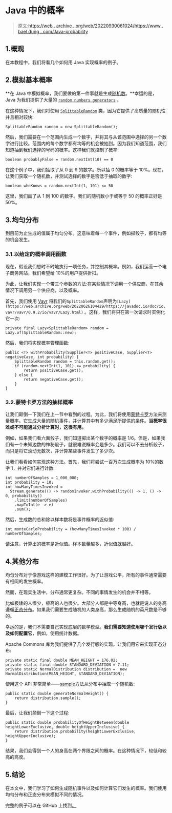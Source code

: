 # Java 中的概率

> 原文:[https://web . archive . org/web/20220930061024/https://www . bael dung . com/Java-probability](https://web.archive.org/web/20220930061024/https://www.baeldung.com/java-probability)

## 1.概观

在本教程中，我们将看几个如何用 Java 实现概率的例子。

## 2.模拟基本概率

**在 Java 中模拟概率，我们要做的第一件事就是生成[随机数](/web/20220626104429/https://www.baeldung.com/cs/randomness)。**幸运的是，Java 为我们提供了大量的 [`random numbers generators`](/web/20220626104429/https://www.baeldung.com/java-generating-random-numbers) 。

在这种情况下，我们将使用 [`SplittableRandom`](https://web.archive.org/web/20220626104429/https://docs.oracle.com/en/java/javase/11/docs/api/java.base/java/util/SplittableRandom.html) 类，因为它提供了高质量的随机性并且相对较快:

```
SplittableRandom random = new SplittableRandom();
```

然后，我们需要在一个范围内生成一个数字，并将其与从该范围中选择的另一个数字进行比较。范围内的每个数字都有均等的机会被抽到。因为我们知道范围，我们知道抽到我们选择的号码的概率。这样我们就控制了概率:

```
boolean probablyFalse = random.nextInt(10) == 0
```

在这个例子中，我们抽取了从 0 到 9 的数字。所以抽 0 的概率等于 10%。现在，让我们获取一个随机数，并测试选择的数字是否低于抽取的数字:

```
boolean whoKnows = random.nextInt(1, 101) <= 50
```

这里，我们画了从 1 到 100 的数字。我们的随机数小于或等于 50 的概率正好是 50%。

## 3.均匀分布

到目前为止生成的值属于均匀分布。这意味着每一个事件，例如掷骰子，都有均等的机会发生。

### 3.1.以给定的概率调用函数

现在，假设我们想时不时地执行一项任务，并控制其概率。例如，我们运营一个电子商务网站，我们希望给 10%的用户提供折扣。

为此，让我们实现一个带三个参数的方法:在某些情况下调用一个供应商，在其余情况下调用另一个供应商，以及概率。

首先，我们使用 [Vavr](/web/20220626104429/https://www.baeldung.com/vavr) 将我们的`SplittableRandom`声明为`[Lazy](https://web.archive.org/web/20220626104429/https://javadoc.io/doc/io.vavr/vavr/0.9.2/io/vavr/Lazy.html)` 。这样，我们将只在第一次请求时实例化它一次:

```
private final Lazy<SplittableRandom> random = Lazy.of(SplittableRandom::new); 
```

然后，我们将实现概率管理函数:

```
public <T> withProbability(Supplier<T> positiveCase, Supplier<T> negativeCase, int probability) {
    SplittableRandom random = this.random.get();
    if (random.nextInt(1, 101) <= probability) {
        return positiveCase.get();
    } else {
        return negativeCase.get();
    }
}
```

### 3.2.蒙特卡罗方法的抽样概率

让我们颠倒一下我们在上一节中看到的过程。为此，我们将使用[蒙特卡罗](https://web.archive.org/web/20220626104429/https://en.wikipedia.org/wiki/Monte_Carlo_method)方法来测量概率。它生成大量的随机事件，并计算其中有多少满足所提供的条件。**当概率很难或不可能通过分析计算时，这很有用。**

例如，如果我们看六面骰子，我们知道掷出某个数字的概率是 1/6。但是，如果我们有一个未知边数的神秘骰子，就很难说概率会是多少。我们可以不去分析骰子，而只是将它滚动无数次，并计算某些事件发生了多少次。

让我们看看如何实现这种方法。首先，我们将尝试一百万次生成概率为 10%的数字 1，并对它们进行计数:

```
int numberOfSamples = 1_000_000;
int probability = 10;
int howManyTimesInvoked = 
  Stream.generate(() -> randomInvoker.withProbability(() -> 1, () -> 0, probability))
    .limit(numberOfSamples)
    .mapToInt(e -> e)
    .sum();
```

然后，生成数的总和除以样本数将是事件概率的近似值:

```
int monteCarloProbability = (howManyTimesInvoked * 100) / numberOfSamples; 
```

请注意，计算出的概率是近似值。样本数量越多，近似值就越好。

## 4.其他分布

均匀分布对于像游戏这样的建模工作很好。为了让游戏公平，所有的事件通常需要有相同的发生概率。

然而，在现实生活中，分布通常更复杂。不同的事情发生的机会并不相等。

比如极矮的人很少，极高的人也很少。大部分人都是中等身高，也就是说人的身高遵循[正态分布](https://web.archive.org/web/20220626104429/https://en.wikipedia.org/wiki/Normal_distribution)。如果我们需要生成随机的人类身高，那么生成随机的英尺数是不够的。

幸运的是，我们不需要自己实现底层的数学模型。**我们需要知道使用哪个发行版以及如何配置它**，例如，使用统计数据。

Apache Commons 库为我们提供了几个发行版的实现。让我们用它来实现正态分布:

```
private static final double MEAN_HEIGHT = 176.02;
private static final double STANDARD_DEVIATION = 7.11;
private static NormalDistribution distribution =  new NormalDistribution(MEAN_HEIGHT, STANDARD_DEVIATION); 
```

使用这个 API 非常简单——[sample](https://web.archive.org/web/20220626104429/https://commons.apache.org/proper/commons-math/javadocs/api-3.2/org/apache/commons/math3/distribution/NormalDistribution.html#sample())方法从分布中抽取一个随机数:

```
public static double generateNormalHeight() {
    return distribution.sample();
}
```

最后，让我们颠倒一下这个过程:

```
public static double probabilityOfHeightBetween(double heightLowerExclusive, double heightUpperInclusive) {
    return distribution.probability(heightLowerExclusive, heightUpperInclusive);
}
```

结果，我们会得到一个人的身高在两个界限之间的概率。在这种情况下，较低和较高的高度。

## 5.结论

在本文中，我们学习了如何生成随机事件以及如何计算它们发生的概率。我们使用均匀分布和正态分布来模拟不同的情况。

完整的例子可以在 GitHub 上找到[。](https://web.archive.org/web/20220626104429/https://github.com/eugenp/tutorials/tree/master/core-java-modules/java-numbers-4)